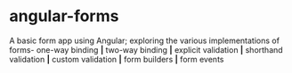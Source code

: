 # angular-forms
A basic form app using Angular; exploring the various implementations of forms- one-way binding **|** two-way binding **|** explicit validation **|** shorthand validation **|** custom validation **|** form builders **|** form events
